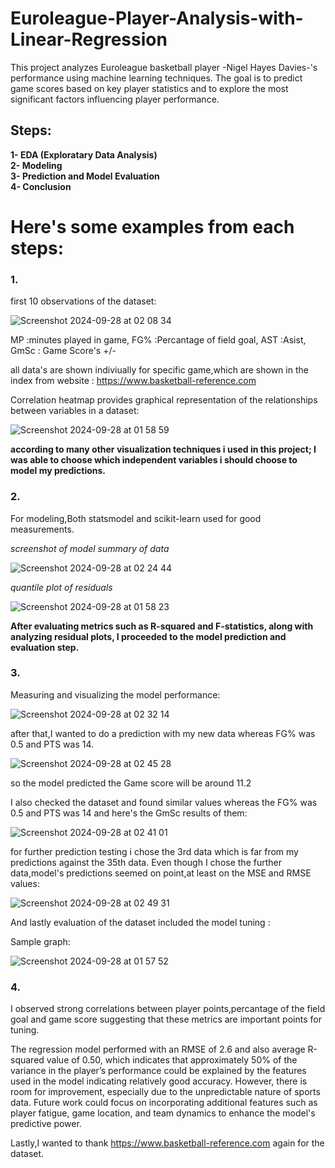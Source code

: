# Euroleague-Player-Analysis-with-Linear-Regression
This project analyzes Euroleague basketball player -Nigel Hayes Davies-'s performance using machine learning techniques. The goal is to predict game scores based on key player statistics and to explore the most significant factors influencing player performance.

## Steps:
**1- EDA (Exploratary Data Analysis)**
<br>
**2- Modeling**
<br>
**3- Prediction and Model Evaluation**
<br>
**4- Conclusion**

# Here's some examples from each steps:

### 1.
first 10 observations of the dataset:

![Screenshot 2024-09-28 at 02 08 34](https://github.com/user-attachments/assets/d2c6703f-1b72-4ef2-8892-8861588265e4) 

MP :minutes played in game,
FG% :Percantage of field goal,
AST :Asist,
GmSc : Game Score's +/- 

all data's are shown indiviually for specific game,which are shown in the index from website : https://www.basketball-reference.com

Correlation heatmap provides graphical representation of the relationships between variables in a dataset:

![Screenshot 2024-09-28 at 01 58 59](https://github.com/user-attachments/assets/77038b2e-d8b7-4538-bf11-e92afa2753fb)

**according to many other visualization techniques i used in this project; I was able to choose which independent variables i should choose to model my predictions.**

### 2.
For modeling,Both statsmodel and scikit-learn used for good measurements.

*screenshot of model summary of data*

![Screenshot 2024-09-28 at 02 24 44](https://github.com/user-attachments/assets/2eaeb484-ed68-40ac-8a52-6b7245c91210) 

*quantile plot of residuals*

![Screenshot 2024-09-28 at 01 58 23](https://github.com/user-attachments/assets/02500bf1-07fc-4e6c-8f52-e5277eecb991)

**After evaluating metrics such as R-squared and F-statistics, along with analyzing residual plots, I proceeded to the model prediction and evaluation step.**

### 3.

Measuring and visualizing the model performance:

![Screenshot 2024-09-28 at 02 32 14](https://github.com/user-attachments/assets/f6a4db03-b098-42be-8437-2d47b6a98bf2)



after that,I wanted to do a prediction with my new data whereas FG% was 0.5 and PTS was 14.

![Screenshot 2024-09-28 at 02 45 28](https://github.com/user-attachments/assets/81361f55-b6a8-4809-8302-0630a506b546)

so the model predicted the Game score will be around 11.2

I also checked the dataset and found similar values whereas the FG% was 0.5 and PTS was 14 and here's the GmSc results of them:

![Screenshot 2024-09-28 at 02 41 01](https://github.com/user-attachments/assets/855048a2-67e1-4c29-9e0a-9948650720b7)

for further prediction testing i chose the 3rd data which is far from my predictions against the 35th data.
Even though I chose the further data,model's predictions seemed on point,at least on the MSE and RMSE values:

![Screenshot 2024-09-28 at 02 49 31](https://github.com/user-attachments/assets/1faea1a0-f46d-425b-ad3b-26dcf4f4ae2b)

And lastly evaluation of the dataset included the model tuning :

Sample graph:

![Screenshot 2024-09-28 at 01 57 52](https://github.com/user-attachments/assets/caa19e3e-889f-4564-aa39-d9b3f245b7b2)

### 4.
I observed strong correlations between player points,percantage of the field goal and game score suggesting that these metrics are important points for tuning.

The regression model performed with an RMSE of 2.6 and also average R-squared value of 0.50, which indicates that approximately 50% of the variance in the player’s performance could be explained by the features used in the model indicating relatively good accuracy. However, there is room for improvement, especially due to the unpredictable nature of sports data. Future work could focus on incorporating additional features such as player fatigue, game location, and team dynamics to enhance the model's predictive power.


Lastly,I wanted to thank https://www.basketball-reference.com again for the dataset.
